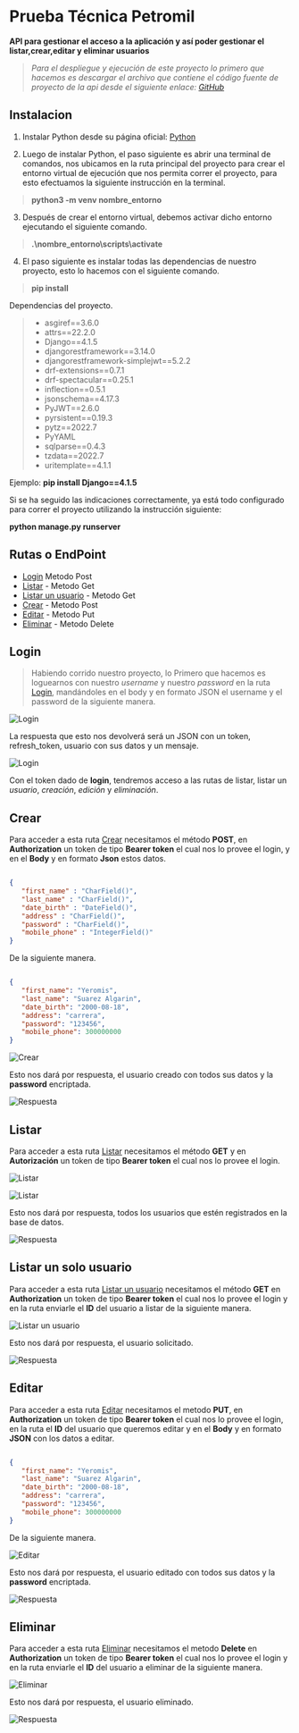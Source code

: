 # Prueba Técnica Petromil


**API para gestionar el acceso a la aplicación y así poder gestionar
el listar,crear,editar y eliminar usuarios**


> *Para el despliegue y ejecución de este proyecto lo primero que hacemos es descargar el archivo que contiene el código fuente de proyecto de la api desde el siguiente enlace: [GitHub](https://github.com/YeroDev/Prueba_tecnica_petromil.git "Prueba_tecnica_petromil")* 

## Instalacion
1. Instalar Python desde su página oficial: [Python](https://www.python.org/downloads/ "Python")


2. Luego de instalar Python, el paso siguiente es abrir una terminal de comandos, nos ubicamos en la ruta principal del proyecto para crear el entorno virtual de ejecución que nos permita correr el proyecto, para esto efectuamos la siguiente instrucción en la terminal. 

>**python3 -m venv nombre_entorno**

3. Después de crear el entorno virtual, debemos activar dicho entorno ejecutando el siguiente comando. 

>**.\nombre_entorno\scripts\activate**

4. El paso siguiente es instalar todas las dependencias de nuestro proyecto, esto lo hacemos con el siguiente comando.  

>**pip install**

Dependencias del proyecto.

> * asgiref==3.6.0
> * attrs==22.2.0
> * Django==4.1.5
> * djangorestframework==3.14.0
> * djangorestframework-simplejwt==5.2.2
> * drf-extensions==0.7.1
> * drf-spectacular==0.25.1
> * inflection==0.5.1
> * jsonschema==4.17.3
> * PyJWT==2.6.0
> * pyrsistent==0.19.3
> * pytz==2022.7
> * PyYAML
> * sqlparse==0.4.3
> * tzdata==2022.7
> * uritemplate==4.1.1

Ejemplo: **pip install Django==4.1.5**

Si se ha seguido las indicaciones correctamente, ya está todo configurado para correr el proyecto utilizando la instrucción siguiente:

**python manage.py runserver**


## Rutas o EndPoint
* [Login](http://localhost:8000/api/login/ "Login")   Metodo Post
* [Listar](http://localhost:8000/v1/users/ "Listar")  - Metodo Get
* [Listar un usuario](http://localhost:8000/v1/users/1/ "Listar un usuario")  - Metodo Get
* [Crear](http://localhost:8000/v1/users/ "Crear")  - Metodo Post
* [Editar](http://localhost:8000/v1/users/1/ "Editar")  - Metodo Put
* [Eliminar](http://localhost:8000/v1/users/1/ "Eliminar")  - Metodo Delete



## Login


> Habiendo corrido nuestro proyecto, lo Primero que hacemos es loguearnos con nuestro *username* y nuestro *password* en la ruta [Login](http://localhost:8000/api/login/ "Login"), mandándoles en el body y en formato JSON el username y el password de la siguiente manera.

![Login](evidencias/Login.PNG)

La respuesta que esto nos devolverá será un JSON con un token, refresh_token, usuario con sus datos y un mensaje.

![Login](evidencias/Respuesta_login.PNG)



 Con el token dado de **login**, tendremos acceso a las rutas de listar, listar un *usuario*, *creación*, *edición* y *eliminación*.


## Crear

Para acceder a esta ruta [Crear](http://localhost:8000/v1/users/ "Crear") necesitamos el método **POST**, en **Authorization** un token de tipo **Bearer token** el cual nos lo provee el login, y en el **Body** y en formato **Json** estos datos.

 ```Json

 {
    "first_name" : "CharField()",
    "last_name" : "CharField()",
    "date_birth" : "DateField()",
    "address" : "CharField()",
    "password" : "CharField()",
    "mobile_phone" : "IntegerField()"
}

 ```
 

De la siguiente manera.

 ```Json

{
    "first_name": "Yeromis",
    "last_name": "Suarez Algarin",
    "date_birth": "2000-08-18",
    "address": "carrera",
    "password": "123456",
    "mobile_phone": 300000000
}

 ```



![Crear](evidencias/Crear_usuario.PNG)



Esto nos dará por respuesta, el usuario creado con todos sus datos y la **password** encriptada.

![Respuesta](evidencias/respuesta_crear_usuario.PNG)



## Listar


Para acceder a esta ruta [Listar](http://localhost:8000/v1/users/ "Listar") necesitamos el método **GET** y en **Autorización** un token de tipo **Bearer token** el cual nos lo provee el login.

![Listar](evidencias/Usar_Token.PNG)

![Listar](evidencias/Listar_usuarios_creados.PNG)



Esto nos dará por respuesta, todos los usuarios que estén registrados en la base de datos.

![Respuesta](evidencias/Respuesta_Listar_usuarios.PNG)





## Listar un solo usuario


Para acceder a esta ruta [Listar un usuario](http://localhost:8000/v1/users/1/ "Listar un usuario") necesitamos el método **GET** en **Authorization** un token de tipo **Bearer token** el cual nos lo provee el login y en la ruta enviarle el **ID** del usuario a listar de la siguiente manera.

![Listar un usuario](evidencias/Listar_un_usuario.PNG)



Esto nos dará por respuesta, el usuario solicitado.

![Respuesta](evidencias/Respuesta_listar_un_usuario.PNG)



## Editar

Para acceder a esta ruta [Editar](http://localhost:8000/v1/users/1/ "Editar") necesitamos el metodo **PUT**, en **Authorization** un token de tipo **Bearer token** el cual nos lo provee el login, en la ruta el **ID** del usuario que queremos editar y en el **Body** y en formato **JSON** con los datos a editar.

 ```Json

{
    "first_name": "Yeromis",
    "last_name": "Suarez Algarin",
    "date_birth": "2000-08-18",
    "address": "carrera",
    "password": "123456",
    "mobile_phone": 300000000
}

 ```

De la siguiente manera.



![Editar](evidencias/Actualizar_un_usuario.PNG)



Esto nos dará por respuesta, el usuario editado con todos sus datos y la **password** encriptada.

![Respuesta](evidencias/Respuesta_editar_un_usuario.PNG)





## Eliminar



Para acceder a esta ruta [Eliminar](http://localhost:8000/v1/users/1/ "Eliminar") necesitamos el metodo **Delete** en **Authorization** un token de tipo **Bearer token** el cual nos lo provee el login y en la ruta enviarle el **ID** del usuario a eliminar de la siguiente manera.

![Eliminar](evidencias/Eliminar.PNG)



Esto nos dará por respuesta, el usuario eliminado.

![Respuesta](evidencias/Respuesta_eliminar.PNG)